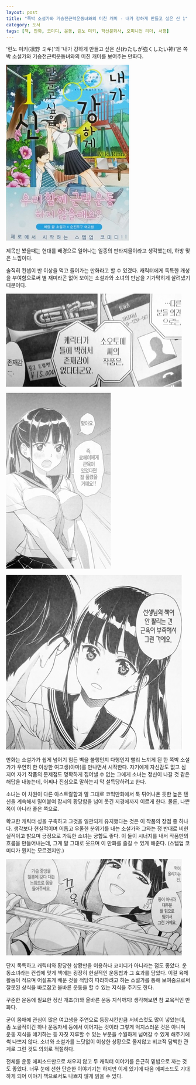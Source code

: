 ```yaml
---
layout: post
title: "쪽박 소설가와 기승전근력운동녀와의 미친 캐미 - 내가 강하게 만들고 싶은 신 1"
category: 도서
tags: [책, 만화, 코미디, 운동, 린노 미키, 학산문화사, 오피니언 리더, 서평]
---
```


'린노 미키(凛野 ミキ)'의
'내가 강하게 만들고 싶은 신(わたしが強くしたい神)'은
쪽박 소설가와 기승전근력운동녀와의 미친 캐미를 보여주는 만화다.

![커버](/images/the-god-i-want-to-strenthen-1-comic-book-h480.jpg)

제목만 봤을때는 현대를 배경으로 일어나는 일종의 판타지물이라고 생각했는데,
하방 맞은 느낌이다.

솔직히 컨셉이 반 이상을 먹고 들어가는 만화라고 할 수 있겠다.
캐릭터에게 독특한 개성을 부여함으로써
별 재미라곤 없어 보이는 소설과와 소녀의 만남을 기가막히게 살려냈기 때문이다.

![3](/images/the-god-i-want-to-strenthen-1-comic-book-p003.jpg)

![24](/images/the-god-i-want-to-strenthen-1-comic-book-p024.jpg)

![28](/images/the-god-i-want-to-strenthen-1-comic-book-p028.jpg)

만화는 소설가가 쉽게 넘어기 힘든 벽을 불행인지 다행인지 빨리 느끼게 된 한 쪽박 소설가가
우연히 한 이상한 여고생(아마)를 만나면서 시작한다.
자기에게 자신감도 없고 심지어 자기 작품의 문제점도 명확하게 집어낼 수 없는 그에게
소녀는 정신이 나갈 것 같은 해답을 내놓는데,
어찌나 진심으로 말하는지 막 설득당하려고 한다.

소녀는 이 차원이 다른 아스트랄함과 말 그대로 코믹만화에서 툭 튀어나온 듯한 높은 텐션을 계속해서 밀어붙여
잠시의 황당함을 넘어 웃긴 지경에까지 이르게 한다.
물론, 나쁜 쪽이 아니라 좋은 쪽으로.

확고한 캐릭터 성을 구축하고 그것을 일관되게 유지했다는 것은 이 작품의 장점 중 하나다.
생각보다 현실적이며 어둡고 우울한 분위기를 내는 소설가와
그와는 정 반대로 비현실적이고 밝으며 긍정으로 가득한 소녀는 궁합도 좋다.
이 둘이 시너지를 내서 작품만의 흐름을 만들어내는데,
그게 말 그대로 웃으며 이 만화를 즐길 수 있게 해준다.
(스텝업 코미디가 뭔지는 모르겠지만.)

![35](/images/the-god-i-want-to-strenthen-1-comic-book-p035.jpg)

단지 독특하고 캐릭터와 황당한 상황만을 이용하나 코미디가 아니라는 점도 좋았다.
운동소녀라는 컨셉에 맞게 책에는 굉장히 현실적인 운동법과 그 효과를 담았다.
이걸 육체활동이 적으며 어설프게 배운 것을 적당히 따라하려고 하는 소설가를 통해 보여줌으로써
잘못된 상식을 바로잡고 올바른 운동을 할 수 있는 지식을 주기도 한다.

꾸준한 운동에 필요한 정신 개조(?)와 올바른 운동 지식까지!
생각해보면 참 교육적인 만화다.

굳이 몸매에 관심이 많은 여고생을 주연으로 등장시킨만큼 서비스컷도 많이 넣었는데,
좀 노골적이긴 하나 운동자세 등에서 이어지는 것이라 그렇게 억지스러운 것은 아니며
운동 지식을 얘기하는 등 자칫 지루할 수 있는 부분을 수월하게 넘어갈 수 있게 해주기에 썩 나쁘지 않다.
소녀와 소설가를 느닷없이 이상한 상황으로 몰지않고 비교적 담백한 관계로 그린 것도 의외로 적절하다.

전체를 운동 에피소드만으로 채우지 않고 두 캐릭터 이야기를 은근히 밑밥으로 까는 것도 좋았다.
너무 눈에 선한 단순한 이야기기는 하지만 이게 있기에 다음 에피소드도 기대하게 되어
이야기 책으로서도 나쁘지 않게 읽을 수 있다.
